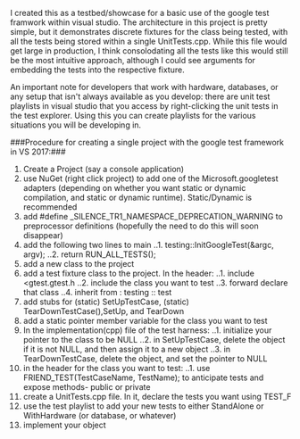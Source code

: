 I created this as a testbed/showcase for a basic use of the google test framwork within visual studio.
The architecture in this project is pretty simple, but it demonstrates discrete fixtures for the class being tested,
with all the tests being stored within a single UnitTests.cpp.  While this file would get large in production, 
I think consolodating all the tests like this would still be the most intuitive approach, although I could see arguments for 
embedding the tests into the respective fixture.

An important note for developers that work with hardware, databases, or any setup that isn't always available as you develop:  there are unit test playlists in visual studio that you access by right-clicking the unit tests in the test explorer.  Using this you can create playlists for the various situations you will be developing in.

###Procedure for creating a single project with the google test framework in VS 2017:###
1. Create a Project (say a console application)
2. use NuGet (right click project) to add one of the Microsoft.googletest adapters (depending on whether you want static or dynamic compilation, and static or dynamic runtime).  Static/Dynamic is recommended
3. add #define _SILENCE_TR1_NAMESPACE_DEPRECATION_WARNING to preprocessor definitions (hopefully the need to do this will soon disappear)
4. add the following two lines to main
..1. testing::InitGoogleTest(&argc, argv);
..2. return RUN_ALL_TESTS();
5. add a new class to the project
6. add a test fixture class to the project.  In the header:
..1. include <gtest.gtest.h
..2. include the class you want to test
..3. forward declare that class
..4. inherit from : testing :: test
5. add stubs for (static) SetUpTestCase, (static) TearDownTestCase(),SetUp, and TearDown
6. add a static pointer member variable for the class you want to test
7. In the implementation(cpp) file of the test harness:
..1. initialize your pointer to the class to be NULL
..2. in SetUpTestCase, delete the object if it is not NULL, and then assign it to a new object
..3. in TearDownTestCase, delete the object, and set the pointer to NULL
8. in the header for the class you want to test:
..1. use FRIEND_TEST(TestCaseName, TestName); to anticipate tests and expose methods- public or private
9. create a UnitTests.cpp file.  In it, declare the tests you want using TEST_F
10. use the test playlist to add your new tests to either StandAlone or WithHardware (or database, or whatever)
11. implement your object


